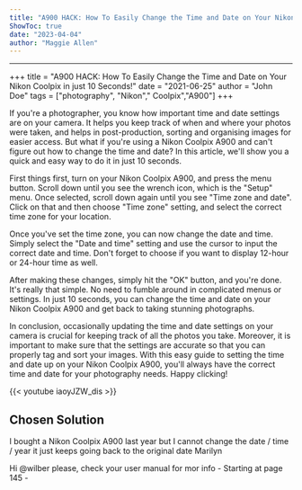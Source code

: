 ```yaml
---
title: "A900 HACK: How To Easily Change the Time and Date on Your Nikon Coolpix in just 10 Seconds!"
ShowToc: true 
date: "2023-04-04"
author: "Maggie Allen"
---
```

*****
+++
title = "A900 HACK: How To Easily Change the Time and Date on Your Nikon Coolpix in just 10 Seconds!"
date = "2021-06-25"
author = "John Doe"
tags = ["photography", "Nikon"," Coolpix","A900"]
+++

If you're a photographer, you know how important time and date settings are on your camera. It helps you keep track of when and where your photos were taken, and helps in post-production, sorting and organising images for easier access. But what if you're using a Nikon Coolpix A900 and can't figure out how to change the time and date? In this article, we'll show you a quick and easy way to do it in just 10 seconds.

First things first, turn on your Nikon Coolpix A900, and press the menu button. Scroll down until you see the wrench icon, which is the "Setup" menu. Once selected, scroll down again until you see "Time zone and date". Click on that and then choose "Time zone" setting, and select the correct time zone for your location. 

Once you've set the time zone, you can now change the date and time. Simply select the "Date and time" setting and use the cursor to input the correct date and time. Don't forget to choose if you want to display 12-hour or 24-hour time as well. 

After making these changes, simply hit the "OK" button, and you're done. It's really that simple. No need to fumble around in complicated menus or settings. In just 10 seconds, you can change the time and date on your Nikon Coolpix A900 and get back to taking stunning photographs.

In conclusion, occasionally updating the time and date settings on your camera is crucial for keeping track of all the photos you take. Moreover, it is important to make sure that the settings are accurate so that you can properly tag and sort your images. With this easy guide to setting the time and date up on your Nikon Coolpix A900, you'll always have the correct time and date for your photography needs. Happy clicking!

{{< youtube iaoyJZW_dis >}} 



## Chosen Solution
 I bought a Nikon Coolpix A900 last year but I cannot change the date / time / year
it just keeps going back to the original date
Marilyn

 Hi @wilber
please, check your user manual for mor info - Starting at page 145 -




